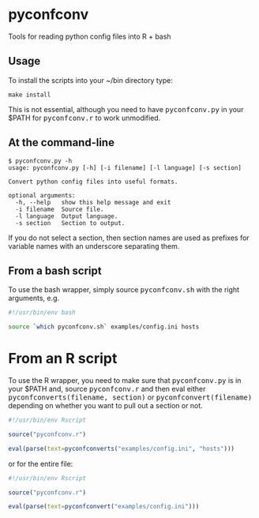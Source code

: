 # pyconfconv
Tools for reading python config files into R + bash

## Usage

To install the scripts into your ~/bin directory type:

```none
make install
```

This is not essential, although you need to have <tt>pyconfconv.py</tt> in your $PATH for <tt>pyconfconv.r</tt> to work unmodified.

## At the command-line

```none
$ pyconfconv.py -h
usage: pyconfconv.py [-h] [-i filename] [-l language] [-s section]

Convert python config files into useful formats.

optional arguments:
  -h, --help   show this help message and exit
  -i filename  Source file.
  -l language  Output language.
  -s section   Section to output.
```

If you do not select a section, then section names are used as prefixes for variable names with an underscore separating them.

## From a bash script

To use the bash wrapper, simply source <tt>pyconfconv.sh</tt> with the right arguments, e.g.

```bash
#!/usr/bin/env bash

source `which pyconfconv.sh` examples/config.ini hosts
```

# From an R script

To use the R wrapper, you need to make sure that <tt>pyconfconv.py</tt> is in your $PATH and, source <tt>pyconfconv.r</tt> and then eval either <tt>pyconfconverts(filename, section)</tt> or <tt>pyconfconvert(filename)</tt> depending on whether you want to pull out a section or not.

```r
#!/usr/bin/env Rscript

source("pyconfconv.r")

eval(parse(text=pyconfconverts("examples/config.ini", "hosts")))
```

or for the entire file:

```r
#!/usr/bin/env Rscript

source("pyconfconv.r")

eval(parse(text=pyconfconvert("examples/config.ini")))
```

